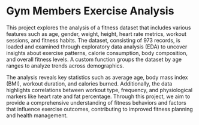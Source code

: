 # Gym Members Exercise Analysis

This project explores the analysis of a fitness dataset that includes various features such as age, gender, weight, height, heart rate metrics, workout sessions, and fitness habits. The dataset, consisting of 973 records, is loaded and examined through exploratory data analysis (EDA) to uncover insights about exercise patterns, calorie consumption, body composition, and overall fitness levels. A custom function groups the dataset by age ranges to analyze trends across demographics.

The analysis reveals key statistics such as average age, body mass index (BMI), workout duration, and calories burned. Additionally, the data highlights correlations between workout type, frequency, and physiological markers like heart rate and fat percentage. Through this project, we aim to provide a comprehensive understanding of fitness behaviors and factors that influence exercise outcomes, contributing to improved fitness planning and health management.